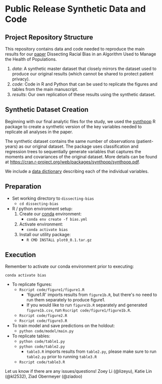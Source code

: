 # Public Release Synthetic Data and Code

## Project Repository Structure

This repository contains data and code needed to reproduce the main results for our [paper]() Dissecting Racial Bias in an Algorithm Used to Manage the Health of Populations.

1. *data*: A synthetic master dataset that closely mirrors the dataset used to produce our original results (which cannot be shared to protect patient privacy).
2. *code*: Code in R and Python that can be used to replicate the figures and tables from the main manuscript.
3. *results*: Our own replication of these results using the synthetic dataset.

## Synthetic Dataset Creation

Beginning with our final analytic files for the study, we used the [synthpop](https://cran.r-project.org/web/packages/synthpop/index.html) R package to create a synthetic version of the key variables needed to replicate all analyses in the paper.

The synthetic dataset contains the same number of observations (patient-years) as our original dataset. The package uses classification and regression trees to sequentially generate variables that captures the moments and covariances of the original dataset. More details can be found at https://cran.r-project.org/web/packages/synthpop/synthpop.pdf.

We include a [data dictionary](./data/data_dictionary.md) describing each of the individual variables.


## Preparation

- Set working directory to `dissecting-bias`
    - `cd dissecting-bias`
- R / python environment setup:
    1. Create our [conda](https://www.anaconda.com/distribution/) environment:
        - `conda env create -f bias.yml`
    1. Activate environment:
        - `conda activate bias`
    1. Install our utility package:
        - `R CMD INSTALL plot0_0.1.tar.gz`

## Execution
Remember to activate our conda environment prior to executing:
```
conda activate bias
```

- To replicate figures:
    - `Rscript code/figure1/figure1.R`
        - 'figure1.R' imports results from `figure1b.R`, but there's no need to
          run them separately to produce figure1.
        - If you would like to run `figure1b.R` separately and generated
        `figure1b.csv`, run `Rscript code/figure1/figure1b.R`.
    - `Rscript code/figure2.R`
    - `Rscript code/figure3.R`
- To train model and save predictions on the holdout:
    - `python code/model/main.py`
- To replicate tables:
    - `python code/table1.py`
    - `python code/table2.py`
        - `table3.R` imports results from `table2.py`, please make sure to run
          `table2.py` prior to running `table3.R`
    - `Rscript code/table3.R`

Let us know if there are any issues/questions! Zoey Li (@lizeyu), Katie Lin (@kl2532), Ziad Obermeyer (@ziadoo)

